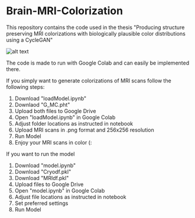 # Brain-MRI-Colorization

This repository contains the code used in the thesis "Producing structure preserving MRI colorizations with biologically plausible color distributions using a CycleGAN"

![alt text]((https://github.com/OscarMoonen/Brain-MRI-Colorization/edit/main/Results.png))

The code is made to run with Google Colab and can easily be implemented there. 


If you simply want to generate colorizations of MRI scans follow the following steps:
1. Download "loadModel.ipynb"
2. Downlaod "G_MC.pht"
3. Upload both files to Google Drive
4. Open "loadModel.ipynb" in Google Colab
5. Adjust folder locations as instructed in notebook
6. Upload MRI scans in .png format and 256x256 resolution
7. Run Model
8. Enjoy your MRI scans in color (:

If you want to run the model
1. Download "model.ipynb"
2. Download "Cryodf.pkl"
3. Download "MRIdf.pkl"
4. Upload files to Google Drive
5. Open "model.ipynb" in Google Colab
6. Adjust file locations as instructed in notebook
7. Set preferred settings
8. Run Model
